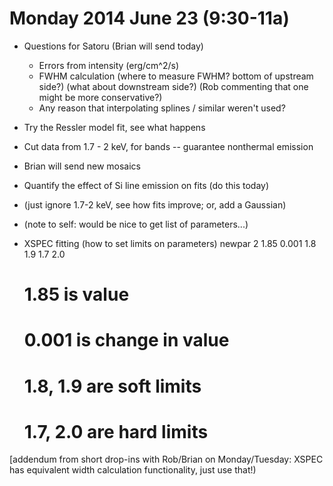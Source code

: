 Monday 2014 June 23 (9:30-11a)
==============================

* Questions for Satoru (Brian will send today)
    - Errors from intensity (erg/cm^2/s)
    - FWHM calculation (where to measure FWHM? bottom of upstream side?)
    (what about downstream side?) (Rob commenting that one might be more
    conservative?)
    - Any reason that interpolating splines / similar weren't used?

* Try the Ressler model fit, see what happens

* Cut data from 1.7 - 2 keV, for bands -- guarantee nonthermal emission
* Brian will send new mosaics

* Quantify the effect of Si line emission on fits (do this today)
* (just ignore 1.7-2 keV, see how fits improve; or, add a Gaussian)
* (note to self: would be nice to get list of parameters...)
* XSPEC fitting (how to set limits on parameters)
    newpar 2 1.85 0.001 1.8 1.9 1.7 2.0
    # 1.85 is value
    # 0.001 is change in value
    # 1.8, 1.9 are soft limits
    # 1.7, 2.0 are hard limits

[addendum from short drop-ins with Rob/Brian on Monday/Tuesday:
XSPEC has equivalent width calculation functionality, just use that!)
